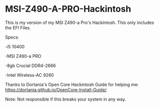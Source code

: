 # MSI-Z490-A-PRO-Hackintosh

This is my version of my MSI Z490-a Pro's Hackintosh. This only includes the EFI Files.

Specs:

-i5 10400

-MSI Z490-a PRO

-8gb Crucial DDR4-2666

-Intel Wireless-AC 9260


Thanks to Dortania's Open Core Hackintosh Guide for helping me: https://dortania.github.io/OpenCore-Install-Guide/



Note: Not responsible if this breaks your system in any way.
